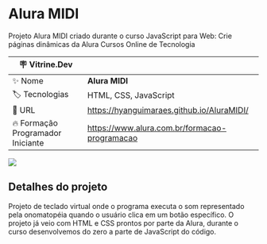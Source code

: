 # Alura MIDI

Projeto Alura MIDI criado durante o curso JavaScript para Web: Crie páginas dinâmicas da Alura Cursos Online de Tecnologia

| :placard: Vitrine.Dev |     |
| -------------  | --- |
| :sparkles: Nome        | **Alura MIDI**
| :label: Tecnologias | HTML, CSS, JavaScript
| :rocket: URL         | https://hyanguimaraes.github.io/AluraMIDI/
| :fire: Formação Programador Iniciante     | https://www.alura.com.br/formacao-programacao

<!-- Inserir imagem com a #vitrinedev ao final do link -->
![](https://lh6.googleusercontent.com/r9YcnAh5PNEcAwNGuiHKLDnQV1dkVe_SVVtYTsgRBt6P70xobpXDOBC7l76ukc2LEaQ=w2400#vitrinedev)

## Detalhes do projeto

Projeto de teclado virtual onde o programa executa o som representado pela onomatopéia quando o usuário clica em um botão específico. O projeto já veio com HTML e CSS prontos por parte da Alura, durante o curso desenvolvemos do zero a parte de JavaScript do código.
